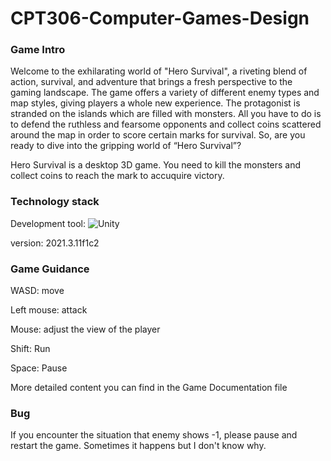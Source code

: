 # CPT306-Computer-Games-Design
### Game Intro
Welcome to the exhilarating world of "Hero Survival", a riveting blend of action, survival, and adventure that brings a fresh perspective to the gaming landscape. The game offers a variety of different enemy types and map styles, giving players a whole new experience. The protagonist is stranded on the islands which are filled with monsters. All you have to do is to defend the ruthless and fearsome opponents and collect coins scattered around the map in order to score certain marks for survival. So, are you ready to dive into the gripping world of “Hero Survival”?

Hero Survival is a desktop 3D game. You need to kill the monsters and collect coins to reach the mark to accuquire victory.

### Technology stack
Development tool:   ![Unity](https://img.shields.io/badge/-Unity-000000?style=flat-square&logo=unity&logoColor=white)

version: 2021.3.11f1c2   

### Game Guidance
WASD: move

Left mouse: attack

Mouse: adjust the view of the player

Shift: Run

Space: Pause

More detailed content you can find in the Game Documentation file

### Bug
If you encounter the situation that enemy shows -1, please pause and restart the game. Sometimes it happens but I don't know why. 
